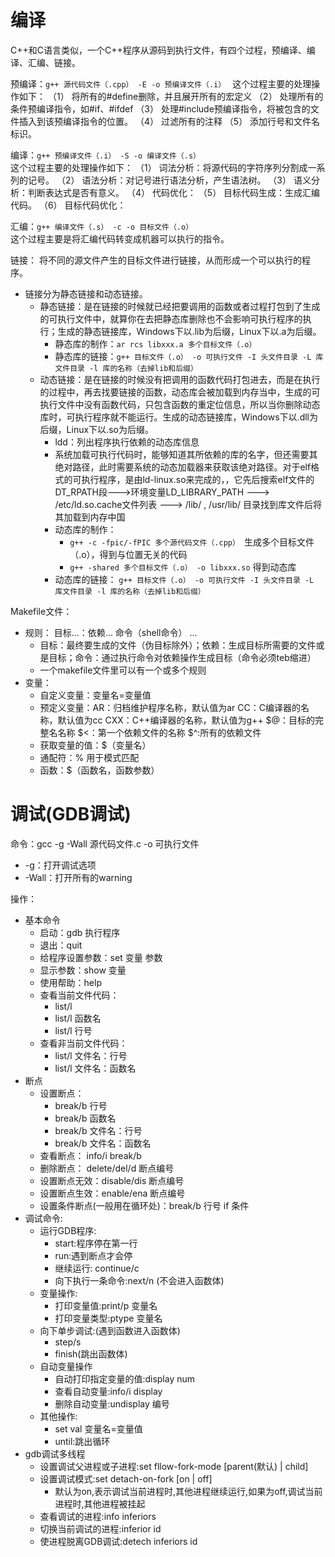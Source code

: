 # 编译

 C++和C语言类似，一个C++程序从源码到执行文件，有四个过程，预编译、编译、汇编、链接。

预编译：`g++ 源代码文件（.cpp） -E -o 预编译文件（.i） `
这个过程主要的处理操作如下：
（1） 将所有的#define删除，并且展开所有的宏定义
（2） 处理所有的条件预编译指令，如#if、#ifdef
（3） 处理#include预编译指令，将被包含的文件插入到该预编译指令的位置。
（4） 过滤所有的注释
（5） 添加行号和文件名标识。

编译：`g++ 预编译文件（.i） -S -o 编译文件（.s） `  
这个过程主要的处理操作如下：
（1） 词法分析：将源代码的字符序列分割成一系列的记号。
（2） 语法分析：对记号进行语法分析，产生语法树。
（3） 语义分析：判断表达式是否有意义。
（4） 代码优化：
（5） 目标代码生成：生成汇编代码。
（6） 目标代码优化：

汇编：`g++ 编译文件（.s） -c -o 目标文件（.o） `  
这个过程主要是将汇编代码转变成机器可以执行的指令。

链接：
将不同的源文件产生的目标文件进行链接，从而形成一个可以执行的程序。

- 链接分为静态链接和动态链接。
  - 静态链接：是在链接的时候就已经把要调用的函数或者过程打包到了生成的可执行文件中，就算你在去把静态库删除也不会影响可执行程序的执行；生成的静态链接库，Windows下以.lib为后缀，Linux下以.a为后缀。
    - 静态库的制作：`ar rcs libxxx.a 多个目标文件（.o）` 
    - 静态库的链接：`g++ 目标文件（.o） -o 可执行文件 -I 头文件目录 -L 库文件目录 -l 库的名称（去掉lib和后缀）` 
  - 动态链接：是在链接的时候没有把调用的函数代码打包进去，而是在执行的过程中，再去找要链接的函数，动态库会被加载到内存当中，生成的可执行文件中没有函数代码，只包含函数的重定位信息，所以当你删除动态库时，可执行程序就不能运行。生成的动态链接库，Windows下以.dll为后缀，Linux下以.so为后缀。
    - ldd：列出程序执行依赖的动态库信息
    - 系统加载可执行代码时，能够知道其所依赖的库的名字，但还需要其绝对路径，此时需要系统的动态加载器来获取该绝对路径。对于elf格式的可执行程序，是由ld-linux.so来完成的，，它先后搜索elf文件的DT_RPATH段--->环境变量LD_LIBRARY_PATH ---> /etc/ld.so.cache文件列表 ---> /lib/ , /usr/lib/ 目录找到库文件后将其加载到内存中国
    - 动态库的制作：
      - `g++ -c -fpic/-fPIC 多个源代码文件（.cpp） `生成多个目标文件（.o），得到与位置无关的代码
      - `g++ -shared 多个目标文件（.o） -o libxxx.so` 得到动态库
    - 动态库的链接： `g++ 目标文件（.o） -o 可执行文件 -I 头文件目录 -L 库文件目录 -l 库的名称（去掉lib和后缀）` 


Makefile文件：

- 规则： 目标...：依赖...
            命令（shell命令）
            ...
    - 目标：最终要生成的文件（伪目标除外）；依赖：生成目标所需要的文件或是目标；命令：通过执行命令对依赖操作生成目标（命令必须teb缩进）
    - 一个makefile文件里可以有一个或多个规则
- 变量：
  - 自定义变量：变量名=变量值 
  - 预定义变量：AR：归档维护程序名称，默认值为ar
              CC：C编译器的名称，默认值为cc
              CXX：C++编译器的名称，默认值为g++
              \$@：目标的完整名名称
              \$<：第一个依赖文件的名称
              $^:所有的依赖文件
  - 获取变量的值：$（变量名）
  - 通配符：% 用于模式匹配
  - 函数：$（函数名，函数参数）

# 调试(GDB调试)

命令：gcc -g -Wall 源代码文件.c -o 可执行文件 
- -g：打开调试选项
- -Wall：打开所有的warning

操作：
- 基本命令
  - 启动：gdb 执行程序
  - 退出：quit
  - 给程序设置参数：set 变量 参数
  - 显示参数：show 变量
  - 使用帮助：help
  - 查看当前文件代码：
      - list/l
      - list/l 函数名
      - list/l 行号
  - 查看非当前文件代码：
      - list/l 文件名：行号
      - list/l 文件名：函数名
- 断点
  - 设置断点：
      - break/b 行号
      - break/b 函数名
      - break/b 文件名：行号
      - break/b 文件名：函数名
  - 查看断点： info/i break/b
  - 删除断点： delete/del/d 断点编号
  - 设置断点无效：disable/dis 断点编号
  - 设置断点生效：enable/ena 断点编号
  - 设置条件断点(一般用在循环处)：break/b 行号 if 条件
- 调试命令:
  - 运行GDB程序:
    - start:程序停在第一行
    - run:遇到断点才会停
    - 继续运行: continue/c 
    - 向下执行一条命令:next/n (不会进入函数体)
  - 变量操作:
    - 打印变量值:print/p 变量名
    - 打印变量类型:ptype 变量名
  - 向下单步调试:(遇到函数进入函数体)
    - step/s
    - finish(跳出函数体)
  - 自动变量操作
    - 自动打印指定变量的值:display num
    - 查看自动变量:info/i display
    - 删除自动变量:undisplay 编号
  - 其他操作:
    - set val 变量名=变量值
    - until:跳出循环
- gdb调试多线程
  - 设置调试父进程或子进程:set fllow-fork-mode [parent(默认) | child]
  - 设置调试模式:set detach-on-fork [on | off]
    - 默认为on,表示调试当前进程时,其他进程继续运行,如果为off,调试当前进程时,其他进程被挂起
  - 查看调试的进程:info inferiors
  - 切换当前调试的进程:inferior id
  - 使进程脱离GDB调试:detech inferiors id